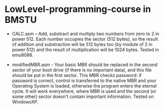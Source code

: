 # LowLevel-programming-course in BMSTU

* CALC.asm  – Add, substract and multiply two numbers from zero to 2 in power 512. Each number occupies the sector (512 bytes), so the result of addition and substraction will be 512 bytes too (by module of 2 in power 512) and the result of multiplication will be 1024 bytes. Tested in emu8086.

* modifiedMBR.asm - Your basic MBR should be replaced in the second sector of your boot drive (if there is no important data), and this file should be put in the first sector. This MBR checks password: if password is correct, control is transferred to the native MBR and your Operating System is loaded, otherwise the program enters the eternal cycle. It will work everywhere, where MBR is used and the second (or some other) sector doesn't contain important information. Tested on WindowsXP.
